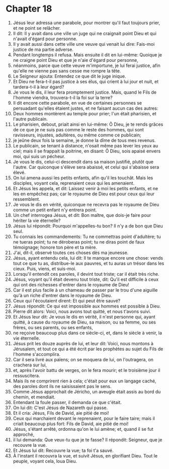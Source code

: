# Chapter 18

1. Jésus leur adressa une parabole, pour montrer qu'il faut toujours prier, et ne point se relâcher.
2. Il dit: Il y avait dans une ville un juge qui ne craignait point Dieu et qui n'avait d'égard pour personne.
3. Il y avait aussi dans cette ville une veuve qui venait lui dire: Fais-moi justice de ma partie adverse.
4. Pendant longtemps il refusa. Mais ensuite il dit en lui-même: Quoique je ne craigne point Dieu et que je n'aie d'égard pour personne,
5. néanmoins, parce que cette veuve m'importune, je lui ferai justice, afin qu'elle ne vienne pas sans cesse me rompre la tête.
6. Le Seigneur ajouta: Entendez ce que dit le juge inique.
7. Et Dieu ne fera-t-il pas justice à ses élus, qui crient à lui jour et nuit, et tardera-t-il à leur égard?
8. Je vous le dis, il leur fera promptement justice. Mais, quand le Fils de l'homme viendra, trouvera-t-il la foi sur la terre?
9. Il dit encore cette parabole, en vue de certaines personnes se persuadant qu'elles étaient justes, et ne faisant aucun cas des autres:
10. Deux hommes montèrent au temple pour prier; l'un était pharisien, et l'autre publicain.
11. Le pharisien, debout, priait ainsi en lui-même: Ô Dieu, je te rends grâces de ce que je ne suis pas comme le reste des hommes, qui sont ravisseurs, injustes, adultères, ou même comme ce publicain;
12. je jeûne deux fois la semaine, je donne la dîme de tous mes revenus.
13. Le publicain, se tenant à distance, n'osait même pas lever les yeux au ciel; mais il se frappait la poitrine, en disant: Ô Dieu, sois apaisé envers moi, qui suis un pécheur.
14. Je vous le dis, celui-ci descendit dans sa maison justifié, plutôt que l'autre. Car quiconque s'élève sera abaissé, et celui qui s'abaisse sera élevé.
15. On lui amena aussi les petits enfants, afin qu'il les touchât. Mais les disciples, voyant cela, reprenaient ceux qui les amenaient.
16. Et Jésus les appela, et dit: Laissez venir à moi les petits enfants, et ne les en empêchez pas; car le royaume de Dieu est pour ceux qui leur ressemblent.
17. Je vous le dis en vérité, quiconque ne recevra pas le royaume de Dieu comme un petit enfant n'y entrera point.
18. Un chef interrogea Jésus, et dit: Bon maître, que dois-je faire pour hériter la vie éternelle?
19. Jésus lui répondit: Pourquoi m'appelles-tu bon? Il n'y a de bon que Dieu seul.
20. Tu connais les commandements: Tu ne commettras point d'adultère; tu ne tueras point; tu ne déroberas point; tu ne diras point de faux témoignage; honore ton père et ta mère.
21. J'ai, dit-il, observé toutes ces choses dès ma jeunesse.
22. Jésus, ayant entendu cela, lui dit: Il te manque encore une chose: vends tout ce que tu as, distribue-le aux pauvres, et tu auras un trésor dans les cieux. Puis, viens, et suis-moi.
23. Lorsqu'il entendit ces paroles, il devint tout triste; car il était très riche.
24. Jésus, voyant qu'il était devenu tout triste, dit: Qu'il est difficile à ceux qui ont des richesses d'entrer dans le royaume de Dieu!
25. Car il est plus facile à un chameau de passer par le trou d'une aiguille qu'à un riche d'entrer dans le royaume de Dieu.
26. Ceux qui l'écoutaient dirent: Et qui peut être sauvé?
27. Jésus répondit: Ce qui est impossible aux hommes est possible à Dieu.
28. Pierre dit alors: Voici, nous avons tout quitté, et nous t'avons suivi.
29. Et Jésus leur dit: Je vous le dis en vérité, il n'est personne qui, ayant quitté, à cause du royaume de Dieu, sa maison, ou sa femme, ou ses frères, ou ses parents, ou ses enfants,
30. ne reçoive beaucoup plus dans ce siècle-ci, et, dans le siècle à venir, la vie éternelle.
31. Jésus prit les douze auprès de lui, et leur dit: Voici, nous montons à Jérusalem, et tout ce qui a été écrit par les prophètes au sujet du Fils de l'homme s'accomplira.
32. Car il sera livré aux païens; on se moquera de lui, on l'outragera, on crachera sur lui,
33. et, après l'avoir battu de verges, on le fera mourir; et le troisième jour il ressuscitera.
34. Mais ils ne comprirent rien à cela; c'était pour eux un langage caché, des paroles dont ils ne saisissaient pas le sens.
35. Comme Jésus approchait de Jéricho, un aveugle était assis au bord du chemin, et mendiait.
36. Entendant la foule passer, il demanda ce que c'était.
37. On lui dit: C'est Jésus de Nazareth qui passe.
38. Et il cria: Jésus, Fils de David, aie pitié de moi!
39. Ceux qui marchaient devant le reprenaient, pour le faire taire; mais il criait beaucoup plus fort: Fils de David, aie pitié de moi!
40. Jésus, s'étant arrêté, ordonna qu'on le lui amène; et, quand il se fut approché,
41. il lui demanda: Que veux-tu que je te fasse? Il répondit: Seigneur, que je recouvre la vue.
42. Et Jésus lui dit: Recouvre la vue; ta foi t'a sauvé.
43. À l'instant il recouvra la vue, et suivit Jésus, en glorifiant Dieu. Tout le peuple, voyant cela, loua Dieu.

